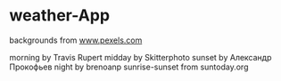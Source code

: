 # weather-App




backgrounds from www.pexels.com

morning by Travis Rupert 
midday by Skitterphoto
sunset by Александр Прокофьев
night by  brenoanp
sunrise-sunset from suntoday.org